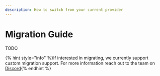 ```yaml
---
description: How to switch from your current provider
---
```


# Migration Guide

TODO

{% hint style="info" %}If interested in migrating, we currently support custom migration support. For more information reach out to the team on [Discord](https://discord.gg/rollupid){% endhint %}
